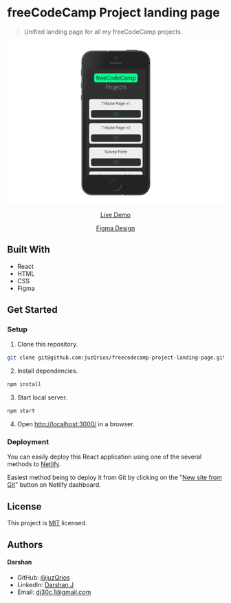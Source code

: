 # freeCodeCamp Project landing page

> Unified landing page for all my freeCodeCamp projects.

[//]: # (Screenshot, Application concept art etc)
![Screenshot](./screenshot.png)

[//]: # (Live Demo link)
<p align="center">
  <a href="https://juz-freecodecamp-projects.netlify.app/">Live Demo</a>
</p>
<p align="center">
  <a href="https://www.figma.com/community/file/902504457634655831/freeCodeCamp-Projects">Figma Design</a>
</p>

## Built With

* React
* HTML
* CSS
* Figma

## Get Started

### Setup

1. Clone this repository.

```bash
git clone git@github.com:juzQrios/freecodecamp-project-landing-page.git
```

2. Install dependencies.

```bash
npm install
```

3. Start local server.

```bash
npm start
```

4. Open <http://localhost:3000/> in a browser.

### Deployment

You can easily deploy this React application using one of the several methods to [Netlify](https://www.netlify.com).

Easiest method being to deploy it from Git by clicking on the "[New site from Git](https://app.netlify.com/start)" button on Netlify dashboard.


## License

This project is [MIT](./LICENSE) licensed.

## Authors

#### Darshan

* GitHub: [@juzQrios](https://github.com/juzQrios)
* LinkedIn: [Darshan J](https://www.linkedin.com/in/jayadevdarshan/)
* Email: <dj30c.1@gmail.com>
